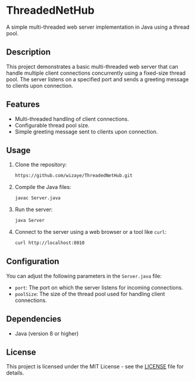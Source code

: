 

# ThreadedNetHub

A simple multi-threaded web server implementation in Java using a thread pool.

## Description

This project demonstrates a basic multi-threaded web server that can handle multiple client connections concurrently using a fixed-size thread pool. The server listens on a specified port and sends a greeting message to clients upon connection.

## Features

- Multi-threaded handling of client connections.
- Configurable thread pool size.
- Simple greeting message sent to clients upon connection.

## Usage

1. Clone the repository:

    ```bash
   https://github.com/wizaye/ThreadedNetHub.git
    ```

2. Compile the Java files:

    ```bash
    javac Server.java
    ```

3. Run the server:

    ```bash
    java Server
    ```

4. Connect to the server using a web browser or a tool like `curl`:

    ```bash
    curl http://localhost:8010
    ```

## Configuration

You can adjust the following parameters in the `Server.java` file:

- `port`: The port on which the server listens for incoming connections.
- `poolSize`: The size of the thread pool used for handling client connections.

## Dependencies

- Java (version 8 or higher)

## License

This project is licensed under the MIT License - see the [LICENSE](LICENSE) file for details.



